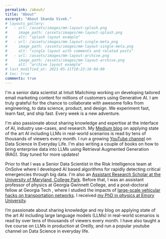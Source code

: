 ```yaml
---
permalink: /about/
title: "About"
excerpt: "About Skanda Vivek."
# layouts_gallery:
#   - url: /assets/images/mm-layout-splash.png
#     image_path: /assets/images/mm-layout-splash.png
#     alt: "splash layout example"
#   - url: /assets/images/mm-layout-single-meta.png
#     image_path: /assets/images/mm-layout-single-meta.png
#     alt: "single layout with comments and related posts"
#   - url: /assets/images/mm-layout-archive.png
#     image_path: /assets/images/mm-layout-archive.png
#     alt: "archive layout example"
# last_modified_at: 2021-05-11T10:23:16-04:00
# toc: true
comments: true
---
```


I'm a senior data scientist at Intuit Mailchimp working on developing tailored email marketing content for millions of customers using Generative AI. I am truly grateful for the chance to collaborate with awesome folks from engineering, to data science, product, and design. We experiment fast, learn fast, and ship fast. Every week is a new adventure. 

I'm also passionate about sharing knowledge and expertise at the interface of AI, industry use-cases, and research. My [Medium blog](https://skanda-vivek.medium.com/) on applying state of the art AI including LLMs in real-world scenarios is read by tens of thousands of viewers every month. I run a growing [YouTube channel](https://www.youtube.com/channel/UCqTQFBL17FbF0imuzZOUP_A) on Data Science In Everyday Life. I'm also writing a couple of books on how to bring enterprise data into LLMs using Retrieval Augmented Generation (RAG). Stay tuned for more updates!

Prior to that I was a Senior Data Scientist in the Risk Intelligence team at OnSolve where I developed AI based algorithms for rapidly detecting critical emergencies through big data. I'm also an [Assistant Research Scholar at the University of Maryland, College Park](https://spp.umd.edu/our-community/faculty-staff/skanda-vivek). Before that, I was an assistant professor of physics at Georgia Gwinnett College, and a post-doctoral fellow at Georgia Tech , where I studied the impacts of [large-scale vehicular hacks on transportation networks](https://journals.aps.org/pre/abstract/10.1103/PhysRevE.100.012316). I received [my PhD in physics at Emory University](https://www.pnas.org/content/114/8/1850).

I’m passionate about sharing knowledge and my blog on applying state of the art AI including large language models (LLMs) in real-world scenarios is read by over tens of thousands of viewers every month. I have also taught a live course on LLMs in production at Oreilly, and run a popular youtube channel on Data Science in everyday life.


<!-- Currently, my interests are in applying data science techniques for early-detection of critical events and studying cyber-physical vulnerabilities across complex networks. Our research work has been published across multiple scientific journals and broadcasted by news outlets such as BBC and Forbes. I'm also a scientific content creator. I regularly write blogs at the interface of complex systems, and data science for the social good in [Medium](https://skanda-vivek.medium.com/). I've made an open-acess textbook to teach non-science majors science through [examples of everyday phenomena](https://alg.manifoldapp.org/projects/science-of-everyday-materials). If you are interested in collaborating, shoot me an email <skanda.vivek@gmail.com>! -->

<!-- <h2 style="text-align:center">Subscribe to my newsletter.</h2> -->

<!-- <p align="center">
<iframe src="https://skandavivek.substack.com/embed" width="480" height="320" style="border:1px solid #EEE; background:white;" frameborder="0" scrolling="no"></iframe>
</p> -->


<!-- Begin Mailchimp Signup Form -->
<!-- <link href="//cdn-images.mailchimp.com/embedcode/slim-10_7.css" rel="stylesheet" type="text/css">
<style type="text/css">
	#mc_embed_signup{background:#fff; clear:left; font:14px Helvetica,Arial,sans-serif; }
	/* Add your own Mailchimp form style overrides in your site stylesheet or in this style block.
	   We recommend moving this block and the preceding CSS link to the HEAD of your HTML file. */
</style>
<div id="mc_embed_signup">
<form action="https://chaoscontrol.us7.list-manage.com/subscribe/post?u=cd3eef2d66d1a86e7eba23eb3&amp;id=fb46f3513a" method="post" id="mc-embedded-subscribe-form" name="mc-embedded-subscribe-form" class="validate" target="_blank" novalidate>
    <div id="mc_embed_signup_scroll">
	<label for="mce-EMAIL">Subscribe</label>
	<input type="email" value="" name="EMAIL" class="email" id="mce-EMAIL" placeholder="email address" required>
    <!-- real people should not fill this in and expect good things - do not remove this or risk form bot signups-->
